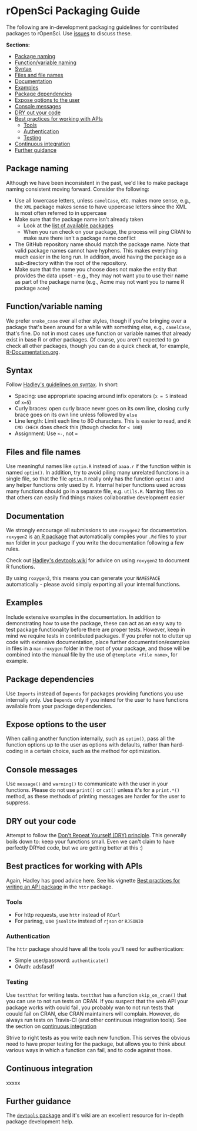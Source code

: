 # rOpenSci Packaging Guide

The following are in-development packaging guidelines for contributed packages to rOpenSci. Use [issues](https://github.com/ropensci/styleguide/issues) to discuss these.

__Sections:__

* [Package naming](#pkgnaming)
* [Function/variable naming](#funvar)
* [Syntax](#syntax)
* [Files and file names](#files)
* [Documentation](#docs)
* [Examples](#egs)
* [Package dependencies](#deps)
* [Expose options to the user](#options)
* [Console messages](#messages)
* [DRY out your code](#dry)
* [Best practices for working with APIs](#apis)
    * [Tools](#tools)
    * [Authentication](#auth)
    * [Testing](#testing)
* [Continuous integration](#ci)
* [Further guidance](#further)

## <a href="#pkgnaming" name="pkgnaming"></a> Package naming

Although we have been inconsistent in the past, we'd like to make package naming consistent moving forward. Consider the following: 

* Use all lowercase letters, unless `camelCase`, etc. makes more sense, e.g., the `XML` package makes sense to have uppercase letters since the XML is most often referred to in uppercase
* Make sure that the package name isn't already taken 
    * Look at the [list of available packages](http://cran.rstudio.com/web/packages/available_packages_by_name.html)
    * When you run check on your package, the process will ping CRAN to make sure there isn't a package name conflict
* The GitHub repository name should match the package name. Note that valid package names cannot have hyphens. This makes everything much easier in the long run. In addition, avoid having the package as a sub-directory within the root of the repository.
* Make sure that the name you choose does not make the entity that provides the data upset - e.g., they may not want you to use their name as part of the package name (e.g., Acme may not want you to name R package `acme`)

## <a href="#funvar" name="funvar"></a> Function/variable naming

We prefer `snake_case` over all other styles, though if you're bringing over a package that's been around for a while with something else, e.g., `camelCase`, that's fine. Do not in most cases use function or variable names that already exist in base R or other packages. Of course, you aren't expected to go check all other packages, though you can do a quick check at, for example, [R-Documentation.org](http://www.rdocumentation.org/).

## <a href="#syntax" name="syntax"></a> Syntax

Follow [Hadley's guidelines on syntax](http://adv-r.had.co.nz/Style.html). In short: 

* Spacing: use appropriate spacing around infix operators (`x = 5` instead of `x=5`)
* Curly braces: open curly brace never goes on its own line, closing curly brace goes on its own line unless followed by `else`
* Line length: Limit each line to 80 characters. This is easier to read, and `R CMD CHECK` does check this (though checks for `< 100`)
* Assignment: Use `<-`, not `=`

## <a href="#files" name="files"></a> Files and file names

Use meaningful names like `optim.R` instead of `aaaa.r` if the function within is named `optim()`. In addition, try to avoid piling many unrelated functions in a single file, so that the file `optim.R` really only has the function `optim()` and any helper functions only used by it. Internal helper functions used across many functions should go in a separate file, e.g. `utils.R`. Naming files so that others can easily find things makes collaborative development easier

## <a href="#docs" name="docs"></a> Documentation

We strongly encourage all submissions to use `roxygen2` for documentation.  `roxygen2` is [an R package](http://cran.r-project.org/web/packages/roxygen2/index.html) that automatically compiles your `.Rd` files to your `man` folder in your package if you write the documentation following a few rules.

Check out [Hadley's devtools wiki](https://github.com/hadley/devtools/wiki/Documenting-functions) for advice on using `roxygen2` to document R functions.

By using `roxygen2`, this means you can generate your `NAMESPACE` automatically - please avoid simply exporting all your internal functions.

## <a href="#egs" name="egs"></a> Examples

Include extensive examples in the documentation. In addition to demonstrating how to use the package, these can act as an easy way to test package functionality before there are proper tests. However, keep in mind we require tests in contributed packages. If you prefer not to clutter up code with extensive documentation, place further documentation/examples in files in a `man-roxygen` folder in the root of your package, and those will be combined into the manual file by the use of `@template <file name>`, for example.

## <a href="#deps" name="deps"></a> Package dependencies

Use `Imports` instead of `Depends` for packages providing functions you use internally only. Use `Depends` only if you intend for the user to have functions available from your package dependencies.

## <a href="#options" name="options"></a> Expose options to the user

When calling another function internally, such as `optim()`, pass all the function options up to the user as options with defaults, rather than hard-coding in a certain choice, such as the method for optimization.

## <a href="#messages" name="messages"></a> Console messages

Use `message()` and `warning()` to communicate with the user in your functions. Please do not use `print()` or `cat()` unless it's for a `print.*()` method, as these methods of printing messages are harder for the user to suppress.

## <a href="#dry" name="dry"></a> DRY out your code

Attempt to follow the [Don't Repeat Yourself (DRY) principle](https://en.wikipedia.org/wiki/Don%27t_repeat_yourself). This generally boils down to: keep your functions small. Even we can't claim to have perfectly DRYed code, but we are getting better at this :)

## <a href="#apis" name="apis"></a> Best practices for working with APIs

Again, Hadley has good advice here. See his vignette [Best practices for writing an API package](http://cran.r-project.org/web/packages/httr/vignettes/api-packages.html) in the `httr` package.

### <a href="#tools" name="tools"></a> Tools

* For http requests, use `httr` instead of `RCurl`
* For parinsg, use `jsonlite` instead of `rjson` or `RJSONIO`

### <a href="#auth" name="auth"></a> Authentication

The `httr` package should have all the tools you'll need for authentication:

* Simple user/password: `authenticate()`
* OAuth: adsfasdf

### <a href="#testing" name="testing"></a> Testing

Use `testthat` for writing tests. `testthat` has a function `skip_on_cran()` that you can use to not run tests on CRAN. If you suspect that the web API your package works with could fail, you probably wan to not run tests that couuld fail on CRAN, else CRAN maintainers will complain. However, do always run tests on Travis-CI (and other continuous integration tools). See the section on [continuous integration](#ci)

Strive to right tests as you write each new function. This serves the obvious need to have proper testing for the package, but allows you to think about various ways in which a function can fail, and to code against those.

## <a href="#ci" name="ci"></a> Continuous integration

xxxxx

## <a href="#further" name="further"></a> Further guidance

The [`devtools` package](https://github.com/hadley/devtools) and it's wiki are an excellent resource for in-depth package development help.
